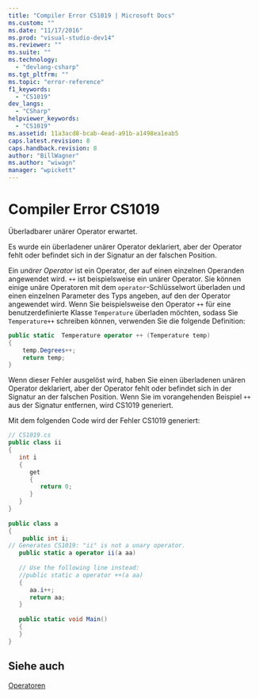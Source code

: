 ```yaml
---
title: "Compiler Error CS1019 | Microsoft Docs"
ms.custom: ""
ms.date: "11/17/2016"
ms.prod: "visual-studio-dev14"
ms.reviewer: ""
ms.suite: ""
ms.technology: 
  - "devlang-csharp"
ms.tgt_pltfrm: ""
ms.topic: "error-reference"
f1_keywords: 
  - "CS1019"
dev_langs: 
  - "CSharp"
helpviewer_keywords: 
  - "CS1019"
ms.assetid: 11a3acd8-bcab-4ead-a91b-a1498ea1eab5
caps.latest.revision: 8
caps.handback.revision: 8
author: "BillWagner"
ms.author: "wiwagn"
manager: "wpickett"
---
```

# Compiler Error CS1019
Überladbarer unärer Operator erwartet.  
  
 Es wurde ein überladener unärer Operator deklariert, aber der Operator fehlt oder befindet sich in der Signatur an der falschen Position.  
  
 Ein *unärer Operator* ist ein Operator, der auf einen einzelnen Operanden angewendet wird.  `++` ist beispielsweise ein unärer Operator.  Sie können einige unäre Operatoren mit dem `operator`\-Schlüsselwort überladen und einen einzelnen Parameter des Typs angeben, auf den der Operator angewendet wird.  Wenn Sie beispielsweise den Operator `++` für eine benutzerdefinierte Klasse `Temperature` überladen möchten, sodass Sie `Temperature++` schreiben können, verwenden Sie die folgende Definition:  
  
```c#  
public static  Temperature operator ++ (Temperature temp)  
{  
    temp.Degrees++;  
    return temp;  
}  
```  
  
 Wenn dieser Fehler ausgelöst wird, haben Sie einen überladenen unären Operator deklariert, aber der Operator fehlt oder befindet sich in der Signatur an der falschen Position.  Wenn Sie im vorangehenden Beispiel `++` aus der Signatur entfernen, wird CS1019 generiert.  
  
 Mit dem folgenden Code wird der Fehler CS1019 generiert:  
  
```c#  
// CS1019.cs  
public class ii  
{  
   int i  
   {  
      get  
      {  
         return 0;  
      }  
   }  
}  
  
public class a  
{  
    public int i;  
// Generates CS1019: "ii" is not a unary operator.  
   public static a operator ii(a aa)     
  
   // Use the following line instead:  
   //public static a operator ++(a aa)  
   {  
      aa.i++;  
      return aa;   
   }  
  
   public static void Main()  
   {  
   }  
}  
```  
  
## Siehe auch  
 [Operatoren](../../../csharp/programming-guide/statements-expressions-operators/operators.md)